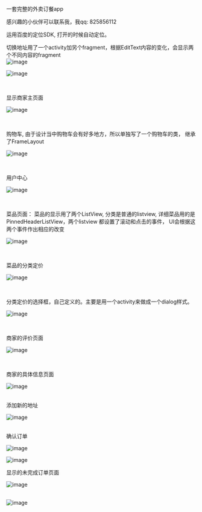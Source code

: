 一套完整的外卖订餐app<br/>

感兴趣的小伙伴可以联系我，我qq: 825856112<br/>

运用百度的定位SDK, 打开的时候自动定位。<br/>

切换地址用了一个activity加另个fragment，根据EditText内容的变化，会显示两个不同内容的fragment<br/>
![image](https://github.com/smay1227/Baelish/blob/master/image/location.jpg)<br/>

![image](https://github.com/smay1227/Baelish/blob/master/image/locationpoi.jpg)<br/>

 <br/>

显示商家主页面<br/>

![image](https://github.com/smay1227/Baelish/blob/master/image/shopmain.jpg)<br/>

 <br/>


购物车, 由于设计当中购物车会有好多地方，所以单独写了一个购物车的类， 继承了FrameLayout<br/>

![image](https://github.com/smay1227/Baelish/blob/master/image/cart.jpg)<br/>

<br/>

用户中心<br/>

![image](https://github.com/smay1227/Baelish/blob/master/image/usercenter.jpg)<br/>

<br/>


菜品页面： 菜品的显示用了两个ListView, 分类是普通的listview, 详细菜品用的是PinnedHeaderListView，两个listview
           都设置了滚动和点击的事件， UI会根据这两个事件作出相应的改变 <br/>

![image](https://github.com/smay1227/Baelish/blob/master/image/shop.jpg)<br/>

 <br/>

菜品的分类定价<br/>

![image](https://github.com/smay1227/Baelish/blob/master/image/dishpop1.jpg)<br/>

 <br/>

分类定价的选择框，自己定义的。主要是用一个activity来做成一个dialog样式。<br/>

![image](https://github.com/smay1227/Baelish/blob/master/image/dishpop2.jpg)<br/>

 <br/>

商家的评价页面<br/>

![image](https://github.com/smay1227/Baelish/blob/master/image/shopcomment.jpg)<br/>

 <br/>

商家的具体信息页面<br/>

![image](https://github.com/smay1227/Baelish/blob/master/image/shopinfo.jpg)<br/>
<br/>


添加新的地址<br/>

![image](https://github.com/smay1227/Baelish/blob/master/image/newaddr.jpg)<br/>
<br/>


确认订单<br/>

![image](https://github.com/smay1227/Baelish/blob/master/image/orderconfirm2.jpg)<br/>

 

![image](https://github.com/smay1227/Baelish/blob/master/image/orderconfirm1.jpg)<br/>

显示的未完成订单页面<br/>

![image](https://github.com/smay1227/Baelish/blob/master/image/unfinish.jpg)<br/>
<br/>


![image](https://github.com/smay1227/Baelish/blob/master/image/unfinishorder.jpg)<br/>
